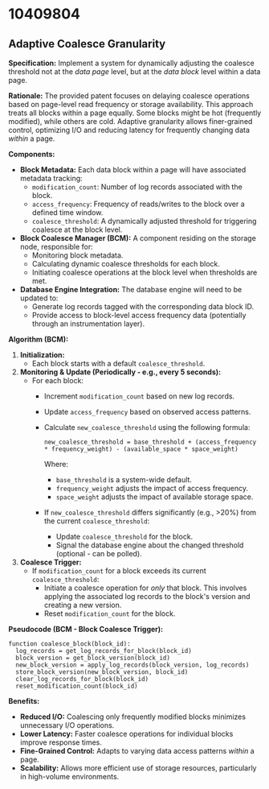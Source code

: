 # 10409804

## Adaptive Coalesce Granularity

**Specification:** Implement a system for dynamically adjusting the coalesce threshold not at the *data page* level, but at the *data block* level within a data page.

**Rationale:** The provided patent focuses on delaying coalesce operations based on page-level read frequency or storage availability. This approach treats all blocks within a page equally. Some blocks might be hot (frequently modified), while others are cold. Adaptive granularity allows finer-grained control, optimizing I/O and reducing latency for frequently changing data *within* a page.

**Components:**

*   **Block Metadata:** Each data block within a page will have associated metadata tracking:
    *   `modification_count`: Number of log records associated with the block.
    *   `access_frequency`: Frequency of reads/writes to the block over a defined time window.
    *   `coalesce_threshold`:  A dynamically adjusted threshold for triggering coalesce at the block level.
*   **Block Coalesce Manager (BCM):** A component residing on the storage node, responsible for:
    *   Monitoring block metadata.
    *   Calculating dynamic coalesce thresholds for each block.
    *   Initiating coalesce operations at the block level when thresholds are met.
*   **Database Engine Integration:** The database engine will need to be updated to:
    *   Generate log records tagged with the corresponding data block ID.
    *   Provide access to block-level access frequency data (potentially through an instrumentation layer).

**Algorithm (BCM):**

1.  **Initialization:**
    *   Each block starts with a default `coalesce_threshold`.
2.  **Monitoring & Update (Periodically - e.g., every 5 seconds):**
    *   For each block:
        *   Increment `modification_count` based on new log records.
        *   Update `access_frequency` based on observed access patterns.
        *   Calculate `new_coalesce_threshold` using the following formula:

            `new_coalesce_threshold = base_threshold + (access_frequency * frequency_weight) - (available_space * space_weight)`

            Where:
            *   `base_threshold` is a system-wide default.
            *   `frequency_weight` adjusts the impact of access frequency.
            *   `space_weight` adjusts the impact of available storage space.
        *   If `new_coalesce_threshold` differs significantly (e.g., >20%) from the current `coalesce_threshold`:
            *   Update `coalesce_threshold` for the block.
            *   Signal the database engine about the changed threshold (optional - can be polled).
3.  **Coalesce Trigger:**
    *   If `modification_count` for a block exceeds its current `coalesce_threshold`:
        *   Initiate a coalesce operation for *only* that block. This involves applying the associated log records to the block's version and creating a new version.
        *   Reset `modification_count` for the block.

**Pseudocode (BCM - Block Coalesce Trigger):**

```
function coalesce_block(block_id):
  log_records = get_log_records_for_block(block_id)
  block_version = get_block_version(block_id)
  new_block_version = apply_log_records(block_version, log_records)
  store_block_version(new_block_version, block_id)
  clear_log_records_for_block(block_id)
  reset_modification_count(block_id)
```

**Benefits:**

*   **Reduced I/O:**  Coalescing only frequently modified blocks minimizes unnecessary I/O operations.
*   **Lower Latency:** Faster coalesce operations for individual blocks improve response times.
*   **Fine-Grained Control:**  Adapts to varying data access patterns *within* a page.
*   **Scalability:** Allows more efficient use of storage resources, particularly in high-volume environments.
